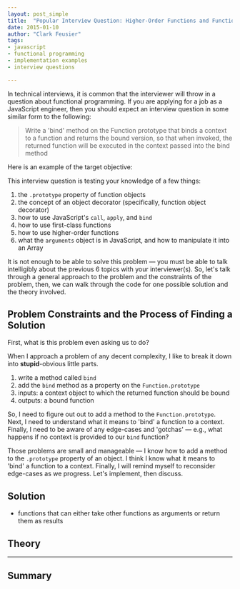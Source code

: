 ```yaml
---
layout: post_simple
title:  "Popular Interview Question: Higher-Order Functions and Function Binding"
date: 2015-01-10
author: "Clark Feusier"
tags:
- javascript
- functional programming
- implementation examples
- interview questions

---
```


In technical interviews, it is common that the interviewer will throw in a question about functional programming. If you are applying for a job as a JavaScript engineer, then you should expect an interview question in some similar form to the following:

<blockquote>
Write a 'bind' method on the Function prototype that binds a context to a function and returns the bound version, so that when invoked, the returned function will be executed in the context passed into the bind method
</blockquote>

Here is an example of the target objective:

<script src="https://gist.github.com/Cfeusier/c23cc54f1048b02fc4f4.js"></script>

This interview question is testing your knowledge of a few things:

1. the `.prototype` property of function objects
2. the concept of an object decorator (specifically, function object decorator)
3. how to use JavaScript's `call`, `apply`, and `bind`
4. how to use first-class functions
5. how to use higher-order functions
6. what the `arguments` object is in JavaScript, and how to manipulate it into an Array

It is not enough to be able to solve this problem &mdash; you must be able to talk intelligibly about the previous 6 topics with your interviewer(s). So, let's talk through a general approach to the problem and the constraints of the problem, then, we can walk through the code for one possible solution and the theory involved.

## Problem Constraints and the Process of Finding a Solution

First, what is this problem even asking us to do?

When I approach a problem of any decent complexity, I like to break it down into **stupid**-obvious little parts.

1. write a method called `bind`
2. add the `bind` method as a property on the `Function.prototype`
3. inputs: a context object to which the returned function should be bound
4. outputs: a bound function

So, I need to figure out out to add a method to the `Function.prototype`. Next, I need to understand what it means to 'bind' a function to a context. Finally, I need to be aware of any edge-cases and 'gotchas' &mdash; e.g., what happens if no context is provided to our `bind` function?

Those problems are small and manageable &mdash; I know how to add a method to the `.prototype` property of an object. I think I know what it means to 'bind' a function to a context. Finally, I will remind myself to reconsider edge-cases as we progress. Let's implement, then discuss.

## Solution

<script src="https://gist.github.com/Cfeusier/6388b0760af775fcb068.js"></script>

- functions that can either take other functions as arguments or return them as results

## Theory


---

## Summary


